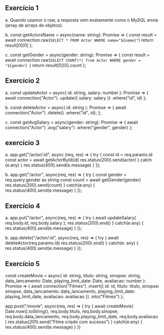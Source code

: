 ## Exercício 1
a. Quando usamor o raw, a resposta vem exatamente como o MySQL envia (array de arrays de objetos).

b. const getActorsName = async(name: string): Promise<any> => {
    const result = await connection.raw(`
    SELECT * FROM Actor WHERE name="${name}"
    `)
    return result[0][0]
};

c. const getGender = async(gender: string): Promise<any> => {
    const result = await connection.raw(`
    SELECT COUNT(*) from Actor WHERE gender = "${gender} 
    `)
    return result[0][0].count
};

## Exercício 2
a. const updateActor = async(
    id: string,
    salary: number
): Promise<void> => {
    await connection("Actor")
        .update({
            salary: salary
        })
        .where("id", id)
};

b. const deleteActor = async(
    id: string
): Promise<void> => {
    await connection("Actor")
        .delete()
        .where("id", id);
};

c. const getAvgSalary = async(gender: string): Promise<void> => {
    await connection("Actor")
        .avg("salary")
        .where("gender", gender)
};

## exercício 3

a. app.get("/actor/:id", async (req, res) => {
    try {
        const id = req.params.id
        const actor = await getActorById(id)
        res.status(200).send(actor)
    } catch (e:any) {
        res.status(400).send(e.message)
    }
});

b. app.get("/actor", async(req, res) => {
    try {
        const gender = req.query.gender as string
        const count = await getGender(gender)
        res.status(200).send(count)
    } catch(e:any) {
        res.status(400).send(e.message)
    }
});

## Exercício 4
a. app.put("/actor", async(req, res) => {
    try {
        await updateSalary(
            req.body.id,
            req.body.salary
        );
        res.status(200).end()
    } catch(e:any) {
        res.status(400).send(e.message)
    }
});

b. app.delete("/actor/:id", async(req, res) => {
    try {
        await deleteActor(req.params.id)
        res.status(200).end()
    } catch(e: any) {
        res.status(400).send(e.message)
    }
});

## Exercício 5
const createMovie = async(
    id: string,
    titulo: string,
    sinopse: string,
    data_lancamento: Date,
    playing_limit_date: Date,
    avaliacao: number
): Promise<void> => {
    await connection("Filmes")
    .insert({
        id: id,
        titulo: titulo,
        sinopse: sinopse,
        data_lancamento: data_lancamento,
        playing_limit_date: playing_limit_date,
        avaliacao: avaliacao
    })
    .into("Filmes")
};

app.post("/movie", async(req, res) => {
    try {
        await createMovie(
            Date.now().toString(),
            req.body.titulo,
            req.body.sinopse,
            req.body.data_lancamento,
            req.body.playing_limit_date,
            req.body.avaliacao
        )
        res.status(201).send("Filme criado com sucesso")
    }
    catch(e:any) {
        res.status(400).send(e.message)
    }
})